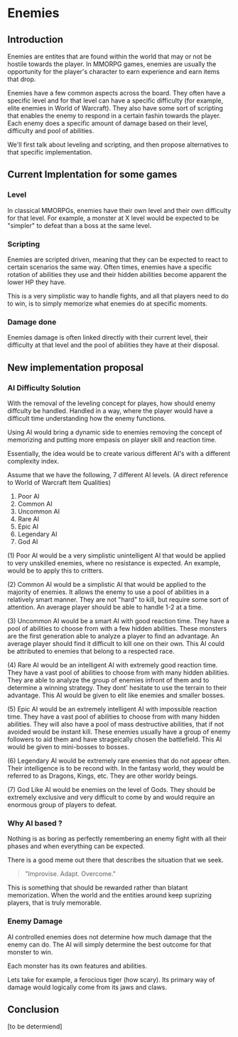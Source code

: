 # Enemies

## Introduction

Enemies are entites that are found within the world that may or not be hostile towards the player. In MMORPG games, enemies are usually the opportunity for the player's character to earn experience and earn items that drop.

Enemies have a few common aspects across the board. They often have a specific level and for that level can have a specific difficulty (for example, elite enemies in World of Warcraft). They also have some sort of scripting that enables the enemy to respond in a certain fashin towards the player. Each enemy does a specific amount of damage based on their level, difficulty and pool of abilities.

We'll first talk about leveling and scripting, and then propose alternatives to that specific implementation.

## Current Implentation for some games

### Level

In classical MMORPGs, enemies have their own level and their own difficulty for that level. For example, a monster at X level would be expected to be "simpler" to defeat than a boss at the same level.

### Scripting

Enemies are scripted driven, meaning that they can be expected to react to certain scenarios the same way. Often times, enemies have a specific rotation of abilities they use and their hidden abilities become apparent the lower HP they have. 

This is a very simplistic way to handle fights, and all that players need to do to win, is to simply memorize what enemies do at specific moments.

### Damage done

Enemies damage is often linked directly with their current level, their difficulty at that level and the pool of abilities they have at their disposal.

## New implementation proposal

### AI Difficulty Solution

With the removal of the leveling concept for playes, how should enemy diffculty be handled. Handled in a way, where the player would have a difficult time understanding how the enemy functions.

Using AI would bring a dynamic side to enemies removing the concept of memorizing and putting more empasis on player skill and reaction time.

Essentially, the idea would be to create various different AI's with a different complexity index.

Assume that we have the following, 7 different AI levels. (A direct reference to World of Warcraft Item Qualities)

1. Poor AI
2. Common AI
3. Uncommon AI
4. Rare AI
5. Epic AI
6. Legendary AI
7. God AI

(1) Poor AI would be a very simplistic unintelligent AI that would be applied to very unskilled enemies, where no resistance is expected. An example, would be to apply this to critters.

(2) Common AI would be a simplistic AI that would be applied to the majority of enemies. It allows the enemy to use a pool of abilities in a relatively smart manner. They are not "hard" to kill, but require some sort of attention. An average player should be able to handle 1-2 at a time.

(3) Uncommon AI would be a smart AI with good reaction time. They have a pool of abilities to choose from with a few hidden abilities. These monsters are the first generation able to analyze a player to find an advantage. An average player should find it difficult to kill one on their own. This AI could be attributed to enemies that belong to a respected race.

(4) Rare AI would be an intelligent AI with extremely good reaction time. They have a vast pool of abilities to choose from with many hidden abilities. They are able to analyze the group of enemies infront of them and to determine a winning strategy. They dont' hesitate to use the terrain to their advantage. This AI would be given to elit like enemies and smaller bosses.

(5) Epic AI would be an extremely intelligent AI with impossible reaction time. They have a vast pool of abilities to choose from with many hidden abilities. They will also have a pool of mass destructive abilities, that if not avoided would be instant kill. These enemies usually have a group of enemy followers to aid them and have strageically chosen the battlefield. This AI would be given to mini-bosses to bosses.

(6) Legendary AI would be extremely rare enemies that do not appear often. Their intelligence is to be recond with. In the fantasy world, they would be referred to as Dragons, Kings, etc. They are other worldy beings.

(7) God Like AI would be enemies on the level of Gods. They should be extremely exclusive and very difficult to come by and would require an enormous group of players to defeat.

### Why AI based ?

Nothing is as boring as perfectly remembering an enemy fight with all their phases and when everything can be expected.

There is a good meme out there that describes the situation that we seek.

> "Improvise. Adapt. Overcome."

This is something that should be rewarded rather than blatant memorization. When the world and the entities around keep suprizing players, that is truly memorable.

### Enemy Damage

AI controlled enemies does not determine how much damage that the enemy can do. The AI will simply determine the best outcome for that monster to win.

Each monster has its own features and abilities.

Lets take for example, a ferocious tiger (how scary). Its primary way of damage would logically come from its jaws and claws.

## Conclusion

[to be determiend]